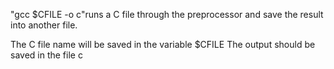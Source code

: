 "gcc $CFILE -o c"runs a C file through the preprocessor and save the result into another file.

The C file name will be saved in the variable $CFILE
The output should be saved in the file c

